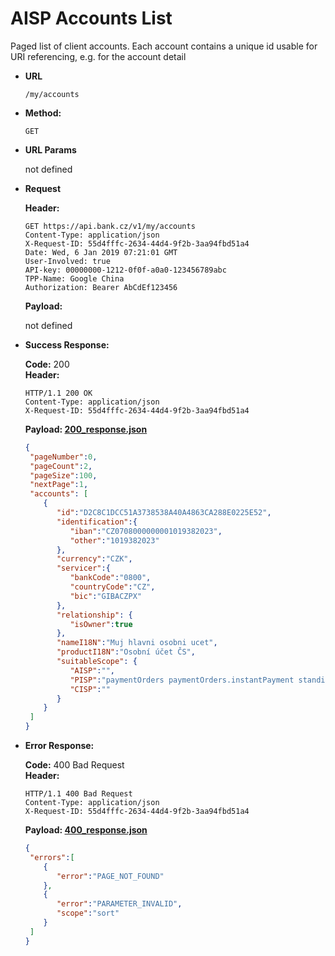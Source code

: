 # AISP Accounts List

Paged list of client accounts. Each account contains a unique id usable for URI referencing, e.g. for the account detail

* **URL**

  `/my/accounts`

* **Method:**
  
  `GET`
  
*  **URL Params**

   not defined

* **Request**

  **Header:**
  ```http
  GET https://api.bank.cz/v1/my/accounts
  Content-Type: application/json  
  X-Request-ID: 55d4fffc-2634-44d4-9f2b-3aa94fbd51a4
  Date: Wed, 6 Jan 2019 07:21:01 GMT
  User-Involved: true
  API-key: 00000000-1212-0f0f-a0a0-123456789abc
  TPP-Name: Google China
  Authorization: Bearer AbCdEf123456
  ```

  **Payload:**
  
  not defined

* **Success Response:**
  
  **Code:** 200 <br />
  **Header:**
  ```http
  HTTP/1.1 200 OK
  Content-Type: application/json
  X-Request-ID: 55d4fffc-2634-44d4-9f2b-3aa94fbd51a4
  ```

  **Payload: [200_response.json](200_response.json)**
  ```json
  {
   "pageNumber":0,
   "pageCount":2,
   "pageSize":100,
   "nextPage":1,
   "accounts": [
      {
         "id":"D2C8C1DCC51A3738538A40A4863CA288E0225E52",
         "identification":{
            "iban":"CZ0708000000001019382023",
            "other":"1019382023"
         },
         "currency":"CZK",
         "servicer":{
            "bankCode":"0800",
            "countryCode":"CZ",
            "bic":"GIBACZPX"
         },
         "relationship": {
            "isOwner":true
         },
         "nameI18N":"Muj hlavni osobni ucet",
         "productI18N":"Osobní účet ČS",
         "suitableScope": {
            "AISP":"",
            "PISP":"paymentOrders paymentOrders.instantPayment standingOrders",
            "CISP":""
         }
      }
   ]
  }
  ```
 
* **Error Response:**

  **Code:** 400 Bad Request <br />
  **Header:**
  ```http
  HTTP/1.1 400 Bad Request
  Content-Type: application/json
  X-Request-ID: 55d4fffc-2634-44d4-9f2b-3aa94fbd51a4
  ```
  
  **Payload: [400_response.json](400_response.json)**
  ```json
  {
   "errors":[
      {
         "error":"PAGE_NOT_FOUND"
      },
      {
         "error":"PARAMETER_INVALID",
         "scope":"sort"
      }
   ]
  }
  ```
